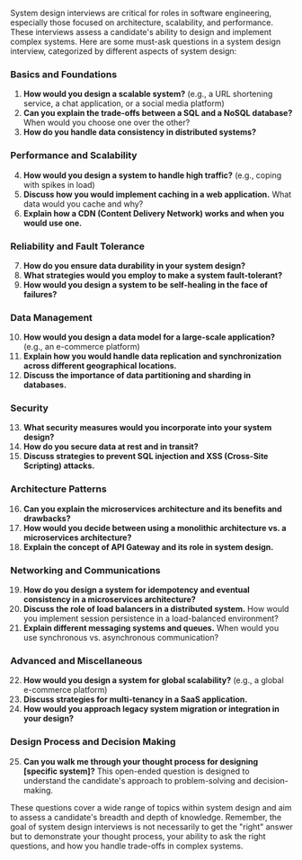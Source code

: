 System design interviews are critical for roles in software engineering, especially those focused on architecture, scalability, and performance. These interviews assess a candidate's ability to design and implement complex systems. Here are some must-ask questions in a system design interview, categorized by different aspects of system design:

### Basics and Foundations
1. **How would you design a scalable system?** (e.g., a URL shortening service, a chat application, or a social media platform)
2. **Can you explain the trade-offs between a SQL and a NoSQL database?** When would you choose one over the other?
3. **How do you handle data consistency in distributed systems?**

### Performance and Scalability
4. **How would you design a system to handle high traffic?** (e.g., coping with spikes in load)
5. **Discuss how you would implement caching in a web application.** What data would you cache and why?
6. **Explain how a CDN (Content Delivery Network) works and when you would use one.**

### Reliability and Fault Tolerance
7. **How do you ensure data durability in your system design?**
8. **What strategies would you employ to make a system fault-tolerant?**
9. **How would you design a system to be self-healing in the face of failures?**

### Data Management
10. **How would you design a data model for a large-scale application?** (e.g., an e-commerce platform)
11. **Explain how you would handle data replication and synchronization across different geographical locations.**
12. **Discuss the importance of data partitioning and sharding in databases.**

### Security
13. **What security measures would you incorporate into your system design?**
14. **How do you secure data at rest and in transit?**
15. **Discuss strategies to prevent SQL injection and XSS (Cross-Site Scripting) attacks.**

### Architecture Patterns
16. **Can you explain the microservices architecture and its benefits and drawbacks?**
17. **How would you decide between using a monolithic architecture vs. a microservices architecture?**
18. **Explain the concept of API Gateway and its role in system design.**

### Networking and Communications
19. **How do you design a system for idempotency and eventual consistency in a microservices architecture?**
20. **Discuss the role of load balancers in a distributed system.** How would you implement session persistence in a load-balanced environment?
21. **Explain different messaging systems and queues.** When would you use synchronous vs. asynchronous communication?

### Advanced and Miscellaneous
22. **How would you design a system for global scalability?** (e.g., a global e-commerce platform)
23. **Discuss strategies for multi-tenancy in a SaaS application.**
24. **How would you approach legacy system migration or integration in your design?**

### Design Process and Decision Making
25. **Can you walk me through your thought process for designing [specific system]?** This open-ended question is designed to understand the candidate's approach to problem-solving and decision-making.

These questions cover a wide range of topics within system design and aim to assess a candidate's breadth and depth of knowledge. Remember, the goal of system design interviews is not necessarily to get the "right" answer but to demonstrate your thought process, your ability to ask the right questions, and how you handle trade-offs in complex systems.